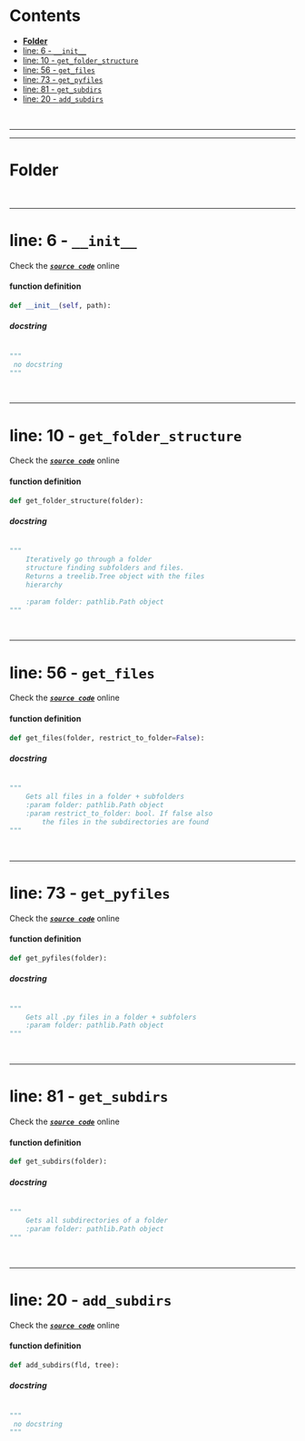 



Contents
========

* [**Folder**](#folder)
* [line: 6 - `__init__`](#line-6---__init__)
* [line: 10 - `get_folder_structure`](#line-10---get_folder_structure)
* [line: 56 - `get_files`](#line-56---get_files)
* [line: 73 - `get_pyfiles`](#line-73---get_pyfiles)
* [line: 81 - `get_subdirs`](#line-81---get_subdirs)
* [line: 20 - `add_subdirs`](#line-20---add_subdirs)


&nbsp;

--------

--------
# **Folder**




&nbsp;

--------
# line: 6 - `__init__`
  
Check the [***``source code``***](https://github.com/FedeClaudi/pydoc2md/blob/master/pydoc2md/utils/path_utils.py#L6) online
#### function definition


```python
def __init__(self, path):
```
##### docstring
  


```python

"""
 no docstring 
"""
```

&nbsp;

--------
# line: 10 - `get_folder_structure`
  
Check the [***``source code``***](https://github.com/FedeClaudi/pydoc2md/blob/master/pydoc2md/utils/path_utils.py#L10) online
#### function definition


```python
def get_folder_structure(folder):
```
##### docstring
  


```python

"""
    Iteratively go through a folder
    structure finding subfolders and files.
    Returns a treelib.Tree object with the files
    hierarchy
    
    :param folder: pathlib.Path object
"""
```

&nbsp;

--------
# line: 56 - `get_files`
  
Check the [***``source code``***](https://github.com/FedeClaudi/pydoc2md/blob/master/pydoc2md/utils/path_utils.py#L56) online
#### function definition


```python
def get_files(folder, restrict_to_folder=False):
```
##### docstring
  


```python

"""
    Gets all files in a folder + subfolders
    :param folder: pathlib.Path object
    :param restrict_to_folder: bool. If false also
        the files in the subdirectories are found
"""
```

&nbsp;

--------
# line: 73 - `get_pyfiles`
  
Check the [***``source code``***](https://github.com/FedeClaudi/pydoc2md/blob/master/pydoc2md/utils/path_utils.py#L73) online
#### function definition


```python
def get_pyfiles(folder):
```
##### docstring
  


```python

"""
    Gets all .py files in a folder + subfolers
    :param folder: pathlib.Path object
"""
```

&nbsp;

--------
# line: 81 - `get_subdirs`
  
Check the [***``source code``***](https://github.com/FedeClaudi/pydoc2md/blob/master/pydoc2md/utils/path_utils.py#L81) online
#### function definition


```python
def get_subdirs(folder):
```
##### docstring
  


```python

"""
    Gets all subdirectories of a folder
    :param folder: pathlib.Path object
"""
```

&nbsp;

--------
# line: 20 - `add_subdirs`
  
Check the [***``source code``***](https://github.com/FedeClaudi/pydoc2md/blob/master/pydoc2md/utils/path_utils.py#L20) online
#### function definition


```python
def add_subdirs(fld, tree):
```
##### docstring
  


```python

"""
 no docstring 
"""
```
